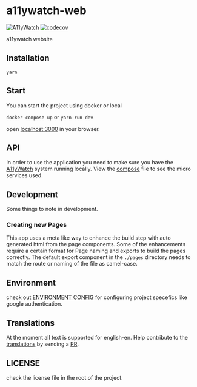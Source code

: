 # a11ywatch-web

[![A11yWatch](https://circleci.com/gh/a11ywatch/web.svg?style=svg)](https://circleci.com/gh/a11ywatch/web)
[![codecov](https://codecov.io/gh/a11ywatch/web/branch/main/graph/badge.svg?token=0LZKQ2H848)](https://codecov.io/gh/a11ywatch/web)
<!-- [![A11yWatch status](https://api.a11ywatch.com/status/a11ywatch.com?style=svg)](https://a11ywatch.com/reports/a11ywatch.com) -->

a11ywatch website

## Installation

```
yarn
```

## Start

You can start the project using docker or local

`docker-compose up` or `yarn run dev`

open [localhost:3000](http://localhost:3000) in your browser.

## API

In order to use the application you need to make sure you have the [A11yWatch](https://github.com/A11yWatch/a11ywatch) system running locally. View the [compose](https://github.com/A11yWatch/a11ywatch/blob/master/docker-compose.yml) file to see the micro services used.

## Development

Some things to note in development.

### Creating new Pages

This app uses a meta like way to enhance the build step with auto generated html from the page components.
Some of the enhancements require a certain format for Page naming and exports to build the pages correctly.
The default export component in the `./pages` directory needs to match the route or naming of the file as camel-case.

## Environment

check out [ENVIRONMENT CONFIG](https://docs.a11ywatch.com/documentation/web/#environmental-configuration) for configuring project specefics like google authentication.

## Translations

At the moment all text is supported for english-en. Help contribute to the [translations](https://github.com/A11yWatch/web/tree/main/src/content/strings/a11y) by sending a [PR](https://github.com/A11yWatch/web/compare).

## LICENSE

check the license file in the root of the project.
